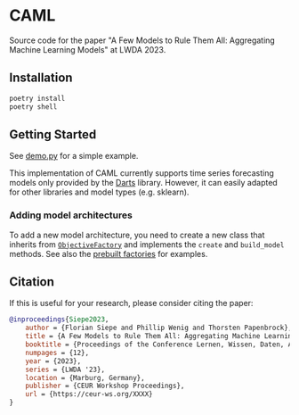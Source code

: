 # CAML

Source code for the paper "A Few Models to Rule Them All: Aggregating Machine Learning Models" at LWDA 2023.

## Installation

```bash
poetry install
poetry shell
```

## Getting Started

See [demo.py](src/demo.py) for a simple example.

This implementation of CAML currently supports time series forecasting models only provided by
the [Darts](https://github.com/unit8co/darts) library. However, it can easily adapted for other libraries and model
types (e.g. sklearn).

### Adding model architectures

To add a new model architecture, you need to create a new class that inherits
from [`ObjectiveFactory`](src/aggregation/objective_factories/objective_factory.py) and implements the `create`
and `build_model` methods. See also the [prebuilt factories](src/aggregation/objective_factories) for examples.

## Citation

If this is useful for your research, please consider citing the paper:

```bibtex
@inproceedings{Siepe2023,
    author = {Florian Siepe and Phillip Wenig and Thorsten Papenbrock},
    title = {A Few Models to Rule Them All: Aggregating Machine Learning Models},
    booktitle = {Proceedings of the Conference Lernen, Wissen, Daten, Analysen},
    numpages = {12},
    year = {2023},
    series = {LWDA '23},
    location = {Marburg, Germany},
    publisher = {CEUR Workshop Proceedings},
    url = {https://ceur-ws.org/XXXX}
}
```